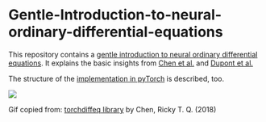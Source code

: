 # Gentle-Introduction-to-neural-ordinary-differential-equations

This repository contains a [gentle introduction to neural ordinary differential equations](neuralODE.md).
It explains the basic insights from [Chen et al.](https://arxiv.org/abs/1806.07366) and [Dupont et al.](https://arxiv.org/abs/1904.01681)

The structure of the [implementation in pyTorch](neuralODE_PG.ipynb) is described, too.

![](https://github.com/rtqichen/torchdiffeq/blob/master/assets/ode_demo.gif)

Gif copied from:
[torchdiffeq library](https://github.com/rtqichen/torchdiffeq) by Chen, Ricky T. Q. (2018)
